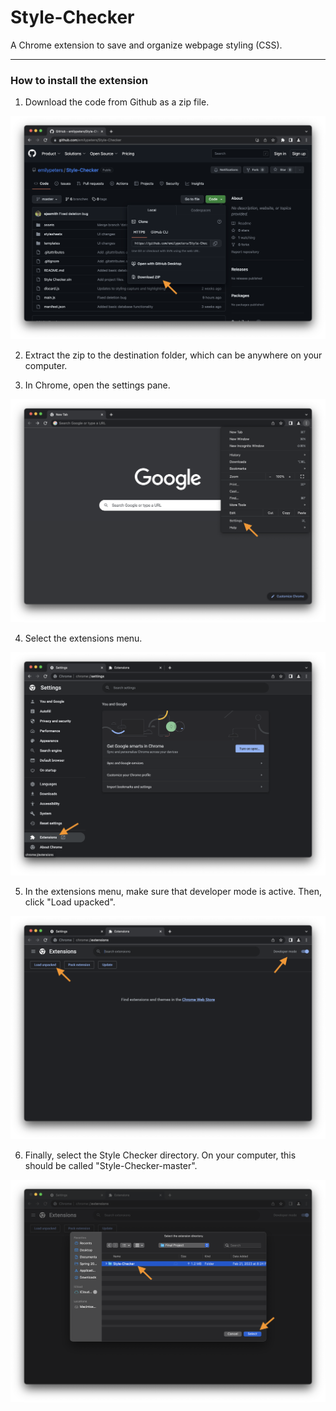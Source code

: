 # Style-Checker

A Chrome extension to save and organize webpage styling (CSS).

---

### How to install the extension

1. Download the code from Github as a zip file.

![Github page](/assets/guide-1-github.png)

2. Extract the zip to the destination folder, which can be anywhere on your computer.

3. In Chrome, open the settings pane.

![Opening chrome settings page](/assets/guide-2-chromehome.png)

4. Select the extensions menu.

![Selecting extensions menu](/assets/guide-3-settings.png)

5. In the extensions menu, make sure that developer mode is active. Then, click "Load upacked".

![Loading extension](/assets/guide-4-extensions.png)

6. Finally, select the Style Checker directory. On your computer, this should be called "Style-Checker-master".

![Selecting extension directory](/assets/guide-5-selecting.png)